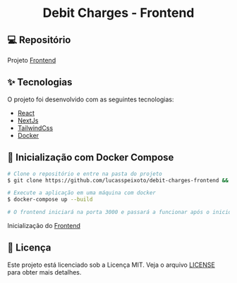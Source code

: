 <h1 align="center">
   Debit Charges - Frontend
</h1>

## 💻 Repositório

Projeto [Frontend](https://github.com/lucasspeixoto/debit-charges-frontend)
## ✨ Tecnologias

O projeto foi desenvolvido com as seguintes tecnologias:

- [React](https://react.dev/)
- [NextJs](https://nextjs.org/)
- [TailwindCss](https://tailwindcss.com/)
- [Docker](https://www.docker.com/)

## 🚀 Inicialização com Docker Compose

```bash
# Clone o repositório e entre na pasta do projeto
$ git clone https://github.com/lucasspeixoto/debit-charges-frontend && cd debit-charges-frontend

# Execute a aplicação em uma máquina com docker
$ docker-compose up --build

# O frontend iniciará na porta 3000 e passará a funcionar após o inicio do backend
```
Inicialização do [Frontend](https://github.com/lucasspeixoto/debit-charges-backend/blob/master/README.md)

## 📝 Licença

Este projeto está licenciado sob a Licença MIT. Veja o arquivo [LICENSE](https://opensource.org/licenses/MIT) para obter mais detalhes.
